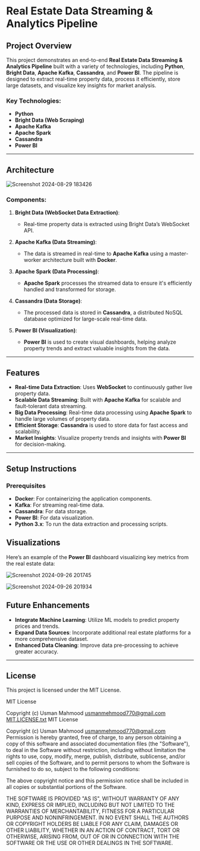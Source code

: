 # Real Estate Data Streaming & Analytics Pipeline

## Project Overview

This project demonstrates an end-to-end **Real Estate Data Streaming & Analytics Pipeline** built with a variety of technologies, including **Python**, **Bright Data**, **Apache Kafka**, **Cassandra**, and **Power BI**. The pipeline is designed to extract real-time property data, process it efficiently, store large datasets, and visualize key insights for market analysis.

### Key Technologies:
- **Python**
- **Bright Data (Web Scraping)**
- **Apache Kafka**
- **Apache Spark**
- **Cassandra**
- **Power BI**

---

## Architecture

![Screenshot 2024-08-29 183426](https://github.com/user-attachments/assets/dc7bdcc8-a4fb-4b73-aa7a-fc85e1c36199)


### Components:
1. **Bright Data (WebSocket Data Extraction)**:
   - Real-time property data is extracted using Bright Data’s WebSocket API.
   
2. **Apache Kafka (Data Streaming)**:
   - The data is streamed in real-time to **Apache Kafka** using a master-worker architecture built with **Docker**.
   
3. **Apache Spark (Data Processing)**:
   - **Apache Spark** processes the streamed data to ensure it's efficiently handled and transformed for storage.
   
4. **Cassandra (Data Storage)**:
   - The processed data is stored in **Cassandra**, a distributed NoSQL database optimized for large-scale real-time data.

5. **Power BI (Visualization)**:
   - **Power BI** is used to create visual dashboards, helping analyze property trends and extract valuable insights from the data.

---

## Features

- **Real-time Data Extraction**: Uses **WebSocket** to continuously gather live property data.
- **Scalable Data Streaming**: Built with **Apache Kafka** for scalable and fault-tolerant data streaming.
- **Big Data Processing**: Real-time data processing using **Apache Spark** to handle large volumes of property data.
- **Efficient Storage**: **Cassandra** is used to store data for fast access and scalability.
- **Market Insights**: Visualize property trends and insights with **Power BI** for decision-making.

---

## Setup Instructions

### Prerequisites

- **Docker**: For containerizing the application components.
- **Kafka**: For streaming real-time data.
- **Cassandra**: For data storage.
- **Power BI**: For data visualization.
- **Python 3.x**: To run the data extraction and processing scripts.

## Visualizations

Here’s an example of the **Power BI** dashboard visualizing key metrics from the real estate data:

![Screenshot 2024-09-26 201745](https://github.com/user-attachments/assets/7d5c8444-896a-43d2-9fd4-b6c88ab2a085)

![Screenshot 2024-09-26 201934](https://github.com/user-attachments/assets/646d01ff-4a96-417e-b64a-28944b602055)


## Future Enhancements

- **Integrate Machine Learning**: Utilize ML models to predict property prices and trends.
- **Expand Data Sources**: Incorporate additional real estate platforms for a more comprehensive dataset.
- **Enhanced Data Cleaning**: Improve data pre-processing to achieve greater accuracy.

---

## License

This project is licensed under the MIT License.

MIT License

Copyright (c) Usman Mahmood <usmanmehmood770@gmail.com>
[MIT.LICENSE.txt](https://github.com/user-attachments/files/17152511/MIT.LICENSE.txt) MIT License

Copyright (c) Usman Mahmood <usmanmehmood770@gmail.com>
Permission is hereby granted, free of charge, to any person obtaining a copy
of this software and associated documentation files (the "Software"), to deal
in the Software without restriction, including without limitation the rights
to use, copy, modify, merge, publish, distribute, sublicense, and/or sell
copies of the Software, and to permit persons to whom the Software is
furnished to do so, subject to the following conditions:

The above copyright notice and this permission notice shall be included in all
copies or substantial portions of the Software.

THE SOFTWARE IS PROVIDED "AS IS", WITHOUT WARRANTY OF ANY KIND, EXPRESS OR
IMPLIED, INCLUDING BUT NOT LIMITED TO THE WARRANTIES OF MERCHANTABILITY,
FITNESS FOR A PARTICULAR PURPOSE AND NONINFRINGEMENT. IN NO EVENT SHALL THE
AUTHORS OR COPYRIGHT HOLDERS BE LIABLE FOR ANY CLAIM, DAMAGES OR OTHER
LIABILITY, WHETHER IN AN ACTION OF CONTRACT, TORT OR OTHERWISE, ARISING FROM,
OUT OF OR IN CONNECTION WITH THE SOFTWARE OR THE USE OR OTHER DEALINGS IN THE
SOFTWARE.
